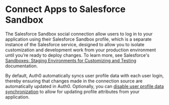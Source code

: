 # Connect Apps to Salesforce Sandbox

The Salesforce Sandbox social connection allow users to log in to your application using their Salesforce Sandbox profile, which is a separate instance of the Salesforce service, designed to allow you to isolate customization and development work from your production environment until you’re ready to deploy changes. To learn more, see Salesforce's [Sandboxes: Staging Environments for Customizing and Testing](https://help.salesforce.com/articleView?id=deploy_sandboxes_intro.htm&type=5) documentation.

By default, Auth0 automatically syncs user profile data with each user login, thereby ensuring that changes made in the connection source are automatically updated in Auth0. Optionally, you can [disable user profile data synchronization](/users/configure-connection-sync-with-auth0) to allow for updating profile attributes from your application.
